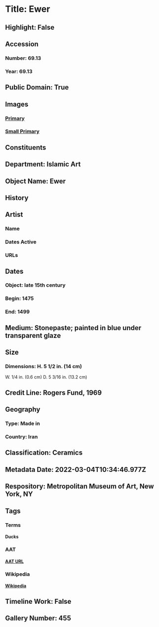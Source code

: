 # Title: Ewer
## Highlight: False
## Accession
### Number: 69.13
### Year: 69.13
## Public Domain: True
## Images
### [Primary](https://images.metmuseum.org/CRDImages/is/original/sf69-13a.jpg)
### [Small Primary](https://images.metmuseum.org/CRDImages/is/web-large/sf69-13a.jpg)
## Constituents
## Department: Islamic Art
## Object Name: Ewer
## History
## Artist
### Name
### Dates Active
### URLs
## Dates
### Object: late 15th century
### Begin: 1475
### End: 1499
## Medium: Stonepaste; painted in blue under transparent glaze
## Size
### Dimensions: H. 5 1/2 in. (14 cm)
W. 1/4 in. (0.6 cm)
D. 5 3/16 in. (13.2 cm)
## Credit Line: Rogers Fund, 1969
## Geography
### Type: Made in
### Country: Iran
## Classification: Ceramics
## Metadata Date: 2022-03-04T10:34:46.977Z
## Respository: Metropolitan Museum of Art, New York, NY
## Tags
### Terms
#### Ducks
### AAT
#### [AAT URL](http://vocab.getty.edu/page/aat/300250047)
### Wikipedia
#### [Wikipedia]()
## Timeline Work: False
## Gallery Number: 455